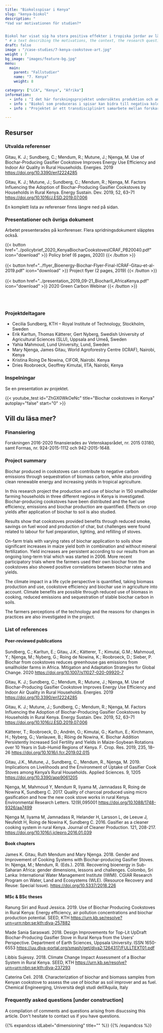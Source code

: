 ```yaml
---
title: "Biokolsspisar i Kenya"
slug: "kenya-biokol"
description: "
*Vad var motivationen för studien?*


Biokol har visat sig ha stora positiva effekter i tropiska jordar av låg kvalitet. Tidig forskning om biokol härstammar faktiskt från tropiskt jordbruk. Men hur ska biokol produceras i dessa regioner? Vilka andra socio-miljö-effekter kan uppstå? 
" # a text describing the motivations, the context, the research questions, attratively
draft: false
image : "/case-studies/7-kenya-cookstove-art.jpg"
weight : 7
bg_image: "images/feature-bg.jpg"
menu:
  main:
    parent: "Fallstudier"
    name: "7. Kenya"
    weight: 8

category: ["LCA", "Kenya", "Afrika"]
information:
  - info : "I det här forskningsprojektet undersöktes produktion och användning av biokol i 150 små jordbrukshushåll i tre olika regioner i Kenya. Spisar som producerar biokol distribuerades och bränsleanvändningseffektivitet, utsläpp och biokolsproduktion kvantifierades. Dessutom studerades hur tillsättning av biokol i jorden påverkade skörden av grödor."
  - info : "Biokol som produceras i spisar kan bidra till negativa koldioxidutsläpp genom lagring av kol från biomassa, samtidigt som förnybar energi genereras och skördarna ökar i tropiskt jordbruk."
  - info : "Projektet är ett transdisciplinärt samarbete mellan forskare i Kenya (IITA, ICRAF och CIFOR) och Sverige (KTH, SLU och Lunds universitet)."
  
---
```


## **Resurser**
<div class="row">
  <div class="col-md-4">

  ### Utvalda referenser

Gitau, K. J.; Sundberg, C.; Mendum, R.; Mutune, J.; Njenga, M. Use of Biochar-Producing Gasifier Cookstove Improves Energy Use Efficiency and Indoor Air Quality in Rural Households. Energies. 2019 https://doi.org/10.3390/en12224285

Gitau, K. J.; Mutune, J.; Sundberg, C.; Mendum, R.; Njenga, M. Factors Influencing the Adoption of Biochar-Producing Gasifier Cookstoves by Households in Rural Kenya. Energy Sustain. Dev. 2019, 52, 63–71 https://doi.org/10.1016/J.ESD.2019.07.006


  En komplett lista av referenser finns längre ned på sidan.

  </div>

  <div class="col-md-4">

  ### Presentationer och övriga dokument
  Arbetet presenterades på konferenser. Flera spridningsdokument släpptes också.

  {{< button href="../policybrief_2020_KenyaBiocharCookstovesICRAF_PB20040.pdf" icon="download" >}} Policy brief (6 pages, 2020) {{< /button >}}
  <br/><br/>
  {{< button href="../flyer_Bioenergy-Biochar-Flyer-Final-ICRAF-Gitau-et-al-2019.pdf" icon="download" >}} Project flyer (2 pages, 2019) {{< /button >}}
  <br/><br/>
   {{< button href="../presentation_2019_09-21_BiocharII_AfricaKenya.pdf" icon="download" >}} 2020 Green Carbon Webinar {{< /button >}}

  <br/><br/>

  </div>
  <div class="col-md-4">

  ### Projektdeltagare
  - Cecilia Sundberg, KTH – Royal Institute of Technology, Stockholm, Sweden
  - Erik Karltun, Thomas Kätterer, Gert Nyberg, Swedish University of Agricultural Sciences (SLU), Uppsala and Umeå, Sweden
  - Yahia Mahmoud, Lund University, Lund, Sweden
  - Mary Njenga, James Gitau, World Agroforestry Centre (ICRAF), Nairobi, Kenya
  - Kristina Roing De Nowina, CIFOR, Nairobi. Kenya
  - Dries Roobroeck, Geoffrey Kimutai,  IITA, Nairobi, Kenya

  </div>
</div>

<div class="row">
  <div class="col-md-12">
  
  ### Inspelningar
  Se en presentation av projektet.
  </div>

  <div class="col-md-5">
  {{< youtube_test id="ZhGX0WkOeNc" title="Biochar cookstoves in Kenya" autoplay="false" start="0" >}}
  </div>
  
</div>


## **Vill du läsa mer?**
<div class="row">
  <div class="col-md-10">

### Finansiering

Forskningen 2016-2020 finansierades av Vetenskapsrådet, nr. 2015 03180, samt Formas, nr. 924-2015-1112 och 942-2015-1648.

### Project summary 

Biochar produced in cookstoves can contribute to negative carbon emissions through sequestration of biomass carbon, while also providing clean renewable energy and increasing yields in tropical agriculture.

In this research project the production and use of biochar in 150 smallholder farming households in three different regions in Kenya is investigated. Biochar-producing cookstoves have been distributed and the fuel use efficiency, emissions and biochar production are quantified. Effects on crop yields after application of biochar to soil is also studied.

Results show that cookstoves provided benefits through reduced smoke, savings on fuel wood and production of char, but challenges were found related to labour for fuel preparation, lighting, and refilling of stoves.

On-farm trials with varying rates of biochar application to soils show significant increases in maize yield both in combination and without mineral fertilization. Yield increases are persistent according to our results from an ongoing long-term trial which was started in 2006. More recent participatory trials where the farmers used their own biochar from the cookstoves also showed positive correlations between biochar rates and yields.

The climate impact in a life cycle perspective is quantified, taking biomass production and use, cookstove efficiency and biochar use in agriculture into account. Climate benefits are possible through reduced use of biomass in cooking, reduced emissions and sequestration of stable biochar carbon in soils.

The farmers perceptions of the technology and the reasons for changes in practices are also investigated in the project.

### List of references

#### Peer-reviewed publications
Sundberg, C.; Karltun, E.; Gitau, J.K.; Kätterer, T.; Kimutai, G.M.; Mahmoud, Y.; Njenga, M.; Nyberg, G.; Roing de Nowina, K.; Roobroeck, D.; Sieber, P. Biochar from cookstoves reduces greenhouse gas emissions from smallholder farms in Africa. Mitigation and Adaptation Strategies for Global Change. 2020 https://doi.org/10.1007/s11027-020-09920-7 

Gitau, K. J.; Sundberg, C.; Mendum, R.; Mutune, J.; Njenga, M. Use of Biochar-Producing Gasifier Cookstove Improves Energy Use Efficiency and Indoor Air Quality in Rural Households. Energies. 2019 https://doi.org/10.3390/en12224285

Gitau, K. J.; Mutune, J.; Sundberg, C.; Mendum, R.; Njenga, M. Factors Influencing the Adoption of Biochar-Producing Gasifier Cookstoves by Households in Rural Kenya. Energy Sustain. Dev. 2019, 52, 63–71 https://doi.org/10.1016/J.ESD.2019.07.006

Kätterer, T.; Roobroeck, D.; Andrén, O.; Kimutai, G.; Karltun, E.; Kirchmann, H.; Nyberg, G.; Vanlauwe, B.; Röing de Nowina, K. Biochar Addition Persistently Increased Soil Fertility and Yields in Maize-Soybean Rotations over 10 Years in Sub-Humid Regions of Kenya. F. Crop. Res. 2019, 235, 18–26 https://doi.org/10.1016/j.fcr.2019.02.015 

Gitau, J.K., Mutune, J., Sundberg, C., Mendum, R., Njenga, M. 2019. Implications on Livelihoods and the Environment of Uptake of Gasifier Cook Stoves among Kenya’s Rural Households. Applied Sciences. 9, 1205 https://doi.org/10.3390/app9061205 

Njenga, M, Mahmoud Y, Mendum R, Iiyama M, Jamnadass R, Roing de Nowina K, Sundberg C. 2017. Quality of charcoal produced using micro gasification and how the new cook stove works in rural Kenya. Environmental Research Letters. 12(9),095001 https://doi.org/10.1088/1748-9326/aa7499

Njenga M,  Iiyama M, Jamnadass R, Helander H, Larsson L, de Leeuw J, Neufeldt H, Roing de Nowina K, Sundberg C. 2016. Gasifier as a cleaner cooking system in rural Kenya. Journal of Cleaner Production. 121, 208-217. https://doi.org/10.1016/j.jclepro.2016.01.039

#### Book chapters

James K. Gitau,  Ruth Mendum and Mary Njenga. 2018.  Gender and Improvement of Cooking Systems with Biochar-producing Gasifier Stoves. In: Njenga, M.; Mendum, R. (Eds.). 2018. Recovering bioenergy in Sub-Saharan Africa: gender dimensions, lessons and challenges. Colombo, Sri Lanka: International Water Management Institute (IWMI). CGIAR Research Program on Water, Land and Ecosystems (WLE). (Resource Recovery and Reuse: Special Issue). https://doi.org/10.5337/2018.226

#### MSc & BSc theses

Ranung Siri and Ruud Jessica. 2019. Use of Biochar Producing Cookstoves in Rural Kenya: Energy efficiency, air pollution concentrations and biochar production potential. SEED, KTH https://urn.kb.se/resolve?urn=urn:nbn:se:kth:diva-257882

Made Sania Saraswati.  2018. Design Improvements for Top-Lit UpDraft Biochar-Producing Gasifier Stove in Rural Kenya from the Users’ Perspective. Department of Earth Sciences, Uppsala University. ISSN 1650-6553 https://uu.diva-portal.org/smash/get/diva2:1264317/FULLTEXT01.pdf

Libbis Sujessy. 2018. Climate Change Impact Assessment of a Biochar System in Rural Kenya. SEED, KTH https://urn.kb.se/resolve?urn=urn:nbn:se:kth:diva-237293

Caterina Celi. 2018. Characterization of biochar and biomass samples from Kenyan cookstove to assess the use of biochar as soil improver and as fuel. Chemical Engineerging, Università degli studi dell’Aquila, Italy


 </div>

  <div class="col-md-10">

  ### Frequently asked questions [under construction]

  A compilation of comments and questions arising from disucssing this article. Don't hesitate to contact us if you have questions.

{{% expandcss idLabel="dimensioning" title="" %}}
{{% /expandcss %}}

</div>